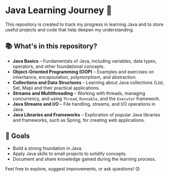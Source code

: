 # Java Learning Journey 🚀

This repository is created to track my progress in learning Java and to store useful projects and code that help deepen my understanding.

## 📚 What's in this repository?

- **Java Basics** – Fundamentals of Java, including variables, data types, operators, and other foundational concepts.
- **Object-Oriented Programming (OOP)** – Examples and exercises on inheritance, encapsulation, polymorphism, and abstraction.
- **Collections and Data Structures** – Learning about Java collections (List, Set, Map) and their practical applications.
- **Streams and Multithreading** – Working with threads, managing concurrency, and using `Thread`, `Runnable`, and the `Executor` framework.
- **Java Streams and I/O** – File handling, streams, and I/O operations in Java.
- **Java Libraries and Frameworks** – Exploration of popular Java libraries and frameworks, such as Spring, for creating web applications.

## 🚀 Goals

- Build a strong foundation in Java.
- Apply Java skills to small projects to solidify concepts.
- Document and share knowledge gained during the learning process.

Feel free to explore, suggest improvements, or ask questions! 😊
